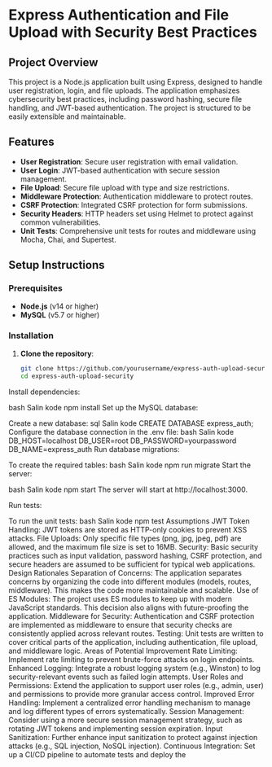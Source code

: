 # Express Authentication and File Upload with Security Best Practices

## Project Overview

This project is a Node.js application built using Express, designed to handle user registration, login, and file uploads. The application emphasizes cybersecurity best practices, including password hashing, secure file handling, and JWT-based authentication. The project is structured to be easily extensible and maintainable.

## Features

- **User Registration**: Secure user registration with email validation.
- **User Login**: JWT-based authentication with secure session management.
- **File Upload**: Secure file upload with type and size restrictions.
- **Middleware Protection**: Authentication middleware to protect routes.
- **CSRF Protection**: Integrated CSRF protection for form submissions.
- **Security Headers**: HTTP headers set using Helmet to protect against common vulnerabilities.
- **Unit Tests**: Comprehensive unit tests for routes and middleware using Mocha, Chai, and Supertest.

## Setup Instructions

### Prerequisites

- **Node.js** (v14 or higher)
- **MySQL** (v5.7 or higher)

### Installation

1. **Clone the repository**:
   ```bash
   git clone https://github.com/yourusername/express-auth-upload-security.git
   cd express-auth-upload-security
Install dependencies:

bash
Salin kode
npm install
Set up the MySQL database:

Create a new database:
sql
Salin kode
CREATE DATABASE express_auth;
Configure the database connection in the .env file:
bash
Salin kode
DB_HOST=localhost
DB_USER=root
DB_PASSWORD=yourpassword
DB_NAME=express_auth
Run database migrations:

To create the required tables:
bash
Salin kode
npm run migrate
Start the server:

bash
Salin kode
npm start
The server will start at http://localhost:3000.

Run tests:

To run the unit tests:
bash
Salin kode
npm test
Assumptions
JWT Token Handling: JWT tokens are stored as HTTP-only cookies to prevent XSS attacks.
File Uploads: Only specific file types (png, jpg, jpeg, pdf) are allowed, and the maximum file size is set to 16MB.
Security: Basic security practices such as input validation, password hashing, CSRF protection, and secure headers are assumed to be sufficient for typical web applications.
Design Rationales
Separation of Concerns: The application separates concerns by organizing the code into different modules (models, routes, middleware). This makes the code more maintainable and scalable.
Use of ES Modules: The project uses ES modules to keep up with modern JavaScript standards. This decision also aligns with future-proofing the application.
Middleware for Security: Authentication and CSRF protection are implemented as middleware to ensure that security checks are consistently applied across relevant routes.
Testing: Unit tests are written to cover critical parts of the application, including authentication, file upload, and middleware logic.
Areas of Potential Improvement
Rate Limiting: Implement rate limiting to prevent brute-force attacks on login endpoints.
Enhanced Logging: Integrate a robust logging system (e.g., Winston) to log security-relevant events such as failed login attempts.
User Roles and Permissions: Extend the application to support user roles (e.g., admin, user) and permissions to provide more granular access control.
Improved Error Handling: Implement a centralized error handling mechanism to manage and log different types of errors systematically.
Session Management: Consider using a more secure session management strategy, such as rotating JWT tokens and implementing session expiration.
Input Sanitization: Further enhance input sanitization to protect against injection attacks (e.g., SQL injection, NoSQL injection).
Continuous Integration: Set up a CI/CD pipeline to automate tests and deploy the